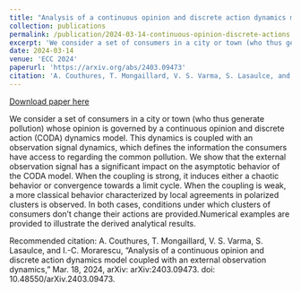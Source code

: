 ```yaml
---
title: "Analysis of a continuous opinion and discrete action dynamics model coupled with an external observation dynamics"
collection: publications
permalink: /publication/2024-03-14-continuous-opinion-discrete-actions
excerpt: 'We consider a set of consumers in a city or town (who thus generate pollution) whose opinion is governed by a continuous opinion and discrete action (CODA) dynamics model. This dynamics is coupled with an observation signal dynamics, which defines the information the consumers have access to regarding the common pollution. We show that the external observation signal has a significant impact on the asymptotic behavior of the CODA model. When the coupling is strong, it induces either a chaotic behavior or convergence towards a limit cycle. When the coupling is weak, a more classical behavior characterized by local agreements in polarized clusters is observed. In both cases, conditions under which clusters of consumers don’t change their actions are provided.Numerical examples are provided to illustrate the derived analytical results.'
date: 2024-03-14
venue: 'ECC 2024'
paperurl: 'https://arxiv.org/abs/2403.09473'
citation: 'A. Couthures, T. Mongaillard, V. S. Varma, S. Lasaulce, and I.-C. Morarescu, “Analysis of a continuous opinion and discrete action dynamics model coupled with an external observation dynamics,” Mar. 18, 2024, arXiv: arXiv:2403.09473. doi: 10.48550/arXiv.2403.09473.'
---
```


<a href='https://arxiv.org/abs/2403.09473'>Download paper here</a>

We consider a set of consumers in a city or town (who thus generate pollution) whose opinion is governed by a continuous opinion and discrete action (CODA) dynamics model. This dynamics is coupled with an observation signal dynamics, which defines the information the consumers have access to regarding the common pollution. We show that the external observation signal has a significant impact on the asymptotic behavior of the CODA model. When the coupling is strong, it induces either a chaotic behavior or convergence towards a limit cycle. When the coupling is weak, a more classical behavior characterized by local agreements in polarized clusters is observed. In both cases, conditions under which clusters of consumers don’t change their actions are provided.Numerical examples are provided to illustrate the derived analytical results.

Recommended citation: A. Couthures, T. Mongaillard, V. S. Varma, S. Lasaulce, and I.-C. Morarescu, “Analysis of a continuous opinion and discrete action dynamics model coupled with an external observation dynamics,” Mar. 18, 2024, arXiv: arXiv:2403.09473. doi: 10.48550/arXiv.2403.09473.